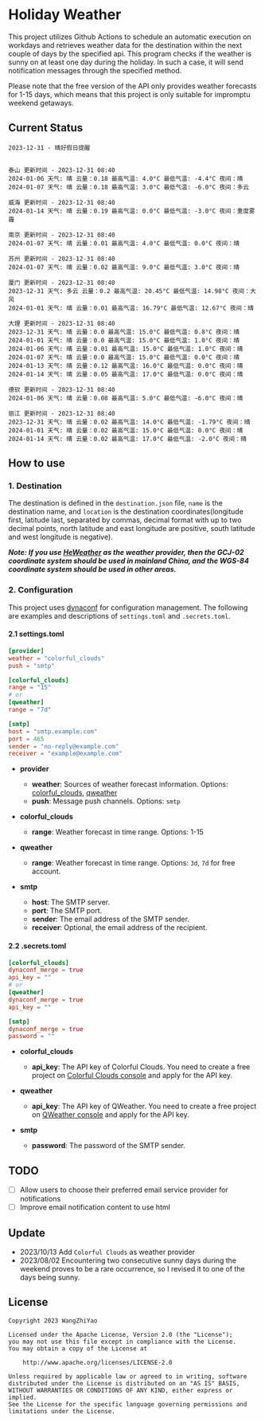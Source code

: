 # Holiday Weather

This project utilizes Github Actions to schedule an automatic execution on workdays and retrieves weather data for the destination within the next couple of days by the  specified api.
This program checks if the weather is sunny on at least one day during the holiday. In such a case, it will send notification messages through the specified method.

Please note that the free version of the API only provides weather forecasts for 1-15 days, which means that this project is only suitable for impromptu weekend getaways.

## Current Status

```
2023-12-31 - 晴好假日提醒


泰山 更新时间 - 2023-12-31 08:40
2024-01-06 天气: 晴 云量：0.18 最高气温: 4.0°C 最低气温: -4.4°C 夜间：晴
2024-01-07 天气: 晴 云量：0.18 最高气温: 3.0°C 最低气温: -6.0°C 夜间：多云

威海 更新时间 - 2023-12-31 08:40
2024-01-14 天气: 晴 云量：0.19 最高气温: 0.0°C 最低气温: -3.0°C 夜间：重度雾霾

南京 更新时间 - 2023-12-31 08:40
2024-01-07 天气: 晴 云量：0.01 最高气温: 4.0°C 最低气温: 0.0°C 夜间：晴

苏州 更新时间 - 2023-12-31 08:40
2024-01-07 天气: 晴 云量：0.02 最高气温: 9.0°C 最低气温: 3.0°C 夜间：晴

厦门 更新时间 - 2023-12-31 08:40
2023-12-31 天气: 多云 云量：0.2 最高气温: 20.45°C 最低气温: 14.98°C 夜间：大风
2024-01-01 天气: 晴 云量：0.01 最高气温: 16.79°C 最低气温: 12.67°C 夜间：晴

大理 更新时间 - 2023-12-31 08:40
2023-12-31 天气: 晴 云量：0.0 最高气温: 15.0°C 最低气温: 0.8°C 夜间：晴
2024-01-01 天气: 晴 云量：0.0 最高气温: 15.0°C 最低气温: 1.0°C 夜间：晴
2024-01-06 天气: 晴 云量：0.01 最高气温: 15.0°C 最低气温: 1.0°C 夜间：晴
2024-01-07 天气: 晴 云量：0.0 最高气温: 15.0°C 最低气温: 0.0°C 夜间：晴
2024-01-13 天气: 晴 云量：0.12 最高气温: 16.0°C 最低气温: 0.0°C 夜间：晴
2024-01-14 天气: 晴 云量：0.05 最高气温: 17.0°C 最低气温: 0.0°C 夜间：晴

德钦 更新时间 - 2023-12-31 08:40
2024-01-06 天气: 晴 云量：0.08 最高气温: 5.0°C 最低气温: -6.0°C 夜间：晴

丽江 更新时间 - 2023-12-31 08:40
2023-12-31 天气: 晴 云量：0.02 最高气温: 14.0°C 最低气温: -1.79°C 夜间：晴
2024-01-01 天气: 晴 云量：0.02 最高气温: 15.0°C 最低气温: 0.0°C 夜间：晴
2024-01-14 天气: 晴 云量：0.02 最高气温: 17.0°C 最低气温: -2.0°C 夜间：晴

```

## How to use

### 1. Destination

The destination is defined in the `destination.json` file, `name` is the destination name, and `location` is the destination coordinates(longitude first, latitude last, separated by commas, decimal format with up to two decimal points, north latitude and east longitude are positive, south latitude and west longitude is negative).

***Note: If you use [HeWeather](https://dev.qweather.com/docs/) as the weather provider, then the GCJ-02 coordinate system should be used in mainland China, and the WGS-84 coordinate system should be used in other areas.***

### 2. Configuration

This project uses [dynaconf](https://github.com/dynaconf/dynaconf) for configuration management. The following are examples and descriptions of `settings.toml`  and `.secrets.toml`.

#### 2.1 settings.toml

```toml
[provider]
weather = "colorful_clouds"
push = "smtp"

[colorful_clouds]
range = "15"
# or
[qweather]
range = "7d"

[smtp]
host = "smtp.example.com"
port = 465
sender = "no-reply@example.com"
receiver = "example@example.com"
```
- **provider**
  - **weather**: Sources of weather forecast information. Options: [colorful_clouds](https://docs.caiyunapp.com/docs/daily), [qweather](https://dev.qweather.com/docs/api/weather/weather-daily-forecast/)
  - **push**: Message push channels. Options: `smtp`

- **colorful_clouds**
  - **range**:  Weather forecast in time range. Options: 1-15

- **qweather**
  - **range**: Weather forecast in time range. Options: `3d`, `7d` for free account.

- **smtp**
  - **host**: The SMTP server.
  - **port**: The SMTP port.
  - **sender**: The email address of the SMTP sender.
  - **receiver**: Optional, the email address of the recipient.

#### 2.2 .secrets.toml

```toml
[colorful_clouds]
dynaconf_merge = true
api_key = ""
# or
[qweather]
dynaconf_merge = true
api_key = ""

[smtp]
dynaconf_merge = true
password = ""
```

- **colorful_clouds**
  - **api_key**:  The API key of Colorful Clouds. You need to create a free project on [Colorful Clouds console](https://platform.caiyunapp.com/dashboard/index) and apply for the API key.

- **qweather**
  - **api_key**: The API key of QWeather. You need to create a free project on [QWeather console](https://console.qweather.com/#/console) and apply for the API key.

- **smtp**
  - **password**: The password of the SMTP sender.


## TODO

- [ ] Allow users to choose their preferred email service provider for notifications
- [ ] Improve email notification content to use html

## Update
- 2023/10/13 Add `Colorful Clouds` as weather provider 
- 2023/08/02 Encountering two consecutive sunny days during the weekend proves to be a rare occurrence, so I revised it to one of the days being sunny.

## License

    Copyright 2023 WangZhiYao
    
    Licensed under the Apache License, Version 2.0 (the "License");
    you may not use this file except in compliance with the License.
    You may obtain a copy of the License at
    
        http://www.apache.org/licenses/LICENSE-2.0
    
    Unless required by applicable law or agreed to in writing, software
    distributed under the License is distributed on an "AS IS" BASIS,
    WITHOUT WARRANTIES OR CONDITIONS OF ANY KIND, either express or implied.
    See the License for the specific language governing permissions and
    limitations under the License.
